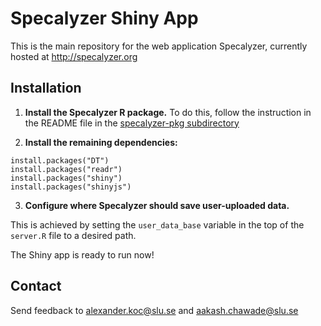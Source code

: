 # Specalyzer Shiny App

This is the main repository for the web application Specalyzer, currently hosted at http://specalyzer.org

## Installation

1. **Install the Specalyzer R package.** To do this, follow the instruction in the README file in the [specalyzer-pkg subdirectory](https://github.com/alkc/specalyzer/tree/master/specalyzer-pkg)

2. **Install the remaining dependencies:**

```{R}
install.packages("DT")
install.packages("readr")
install.packages("shiny")
install.packages("shinyjs")
```
3. **Configure where Specalyzer should save user-uploaded data.**

This is achieved by setting the `user_data_base` variable in the top of the `server.R` file to a desired path.

The Shiny app is ready to run now!

## Contact

Send feedback to alexander.koc@slu.se and aakash.chawade@slu.se

